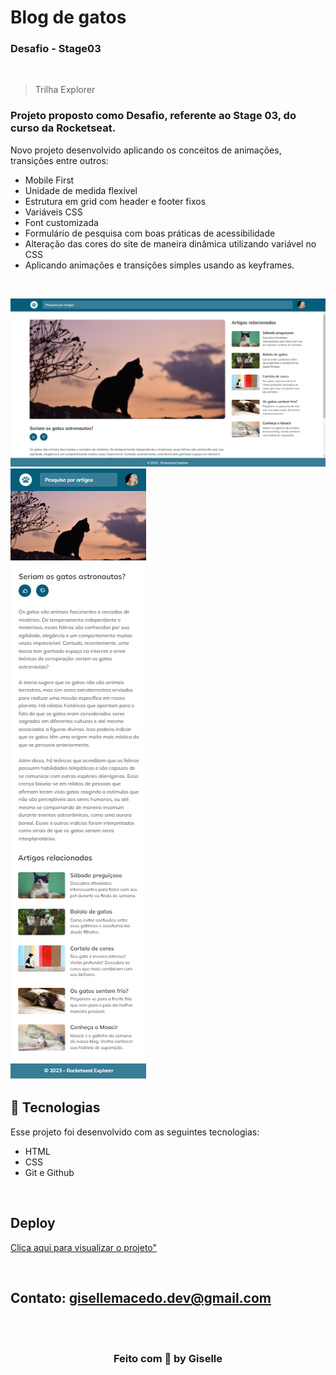 # Blog de gatos 
### Desafio - Stage03

<br/>

> Trilha Explorer


### Projeto proposto como Desafio, referente ao Stage 03, do curso da Rocketseat.

Novo projeto desenvolvido aplicando os conceitos de animações, transições entre outros:
- Mobile First
- Unidade de medida flexível
- Estrutura em grid com header e footer fixos 
- Variáveis CSS
- Font customizada
- Formulário de pesquisa com boas práticas de acessibilidade
- Alteração das cores do site de maneira dinâmica utilizando variável no CSS
- Aplicando animações e transições simples usando as keyframes.


<br/>

  ![preview](./images/desktop.png)
  ![preview](./images/mobile.png)


## 🚀 Tecnologias

Esse projeto foi desenvolvido com as seguintes tecnologias:

- HTML
- CSS
- Git e Github

<br/>

## Deploy

<a href="(https://blog-de-gatos-gamma.vercel.app/)">Clica aqui para visualizar o projeto"</a>

<br/>

## Contato: gisellemacedo.dev@gmail.com

<br/>
<br/>



<h3 align="center">Feito com 💜 by Giselle</h3>
